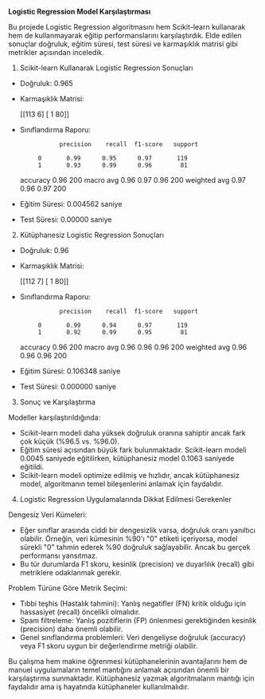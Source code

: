  **Logistic Regression Model Karşılaştırması**

Bu projede Logistic Regression algoritmasını hem Scikit-learn kullanarak hem de kullanmayarak eğitip performanslarını karşılaştırdık. 
Elde edilen sonuçlar doğruluk, eğitim süresi, test süresi ve karmaşıklık matrisi gibi metrikler açısından inceledik.

 1. Scikit-learn Kullanarak Logistic Regression Sonuçları
- Doğruluk: 0.965
- Karmaşıklık Matrisi:
  
  [[113   6]
   [  1  80]]
  
- Sınıflandırma Raporu:
  
                 precision    recall  f1-score   support

           0       0.99      0.95      0.97       119
           1       0.93      0.99      0.96        81

    accuracy                           0.96       200
   macro avg       0.96      0.97      0.96       200
weighted avg       0.97      0.96      0.97       200
  
- Eğitim Süresi: 0.004562 saniye
- Test Süresi: 0.00000 saniye

 2. Kütüphanesiz Logistic Regression Sonuçları
- Doğruluk: 0.96
- Karmaşıklık Matrisi:
  
  [[112   7]
   [  1  80]]
  
- Sınıflandırma Raporu:
  
                 precision    recall  f1-score   support

           0       0.99      0.94      0.97       119
           1       0.92      0.99      0.95        81

    accuracy                           0.96       200
   macro avg       0.96      0.96      0.96       200
weighted avg       0.96      0.96      0.96       200
  
- Eğitim Süresi: 0.106348 saniye
- Test Süresi: 0.000000 saniye

 3. Sonuç ve Karşılaştırma

Modeller karşılaştırıldığında:
- Scikit-learn modeli daha yüksek doğruluk oranına sahiptir ancak fark çok küçük (%96.5 vs. %96.0).
- Eğitim süresi açısından büyük fark bulunmaktadır. Scikit-learn modeli 0.0045 saniyede eğitilirken, kütüphanesiz model 0.1063 saniyede eğitildi.
- Scikit-learn modeli optimize edilmiş ve hızlıdır, ancak kütüphanesiz model, algoritmanın temel bileşenlerini anlamak için faydalıdır.

 4. Logistic Regression Uygulamalarında Dikkat Edilmesi Gerekenler

 Dengesiz Veri Kümeleri:
- Eğer sınıflar arasında ciddi bir dengesizlik varsa, doğruluk oranı yanıltıcı olabilir. Örneğin, veri kümesinin %90'ı "0" etiketi içeriyorsa, model sürekli "0" tahmin ederek %90 doğruluk sağlayabilir.
   Ancak bu gerçek performansı yansıtmaz.
- Bu tür durumlarda F1 skoru, kesinlik (precision) ve duyarlılık (recall) gibi metriklere odaklanmak gerekir.

 Problem Türüne Göre Metrik Seçimi:
- Tıbbi teşhis (Hastalık tahmini): Yanlış negatifler (FN) kritik olduğu için hassasiyet (recall) öncelikli olmalıdır.
- Spam filtreleme: Yanlış pozitiflerin (FP) önlenmesi gerektiğinden kesinlik (precision) daha önemli olabilir.
- Genel sınıflandırma problemleri: Veri dengeliyse doğruluk (accuracy) veya F1 skoru uygun bir değerlendirme metriği olabilir.

Bu çalışma hem makine öğrenmesi kütüphanelerinin avantajlarını hem de manuel uygulamaların temel mantığını anlamak açısından önemli bir karşılaştırma sunmaktadır. Kütüphanesiz yazmak algoritmaların mantığı için
faydalıdır ama iş hayatında kütüphaneler kullanılmalıdır.

